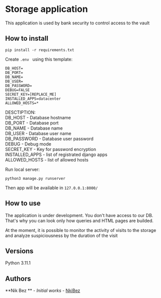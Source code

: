 # Storage application
This application is used by bank security to control access to the vault

## How to install
````
pip install -r requirements.txt
````

Create `.env ` using this template:

````
DB_HOST=
DB_PORT=
DB_NAME=
DB_USER=
DB_PASSWORD=
DEBUG=FALSE
SECRET_KEY=[REPLACE_ME]
INSTALLED_APPS=datacenter
ALLOWED_HOSTS=*
````
DESCTIPTION:  
DB_HOST - Database hostname   
DB_PORT - Database port   
DB_NAME - Database name   
DB_USER - Database user name   
DB_PASSWORD - Database user password   
DEBUG - Debug mode  
SECRET_KEY -  Key for password encryption  
INSTALLED_APPS - list of registrated django apps  
ALLOWED_HOSTS - list of allowed hosts  


Run local server:
````
python3 manage.py runserver
````

Then app will be available in `127.0.0.1:8000/`

## How to use
The application is under development. You don't have access to our DB. That's why you can look only how queries and HTML pages are builded. 

At the moment, it is possible to monitor the activity of visits to the storage and analyze suspiciousness by the duration of the visit

## Versions
Python 3.11.1

## Authors
**Nik Bez ** - *Initial works* - [NkiBez](https://github.com/NikBez)
